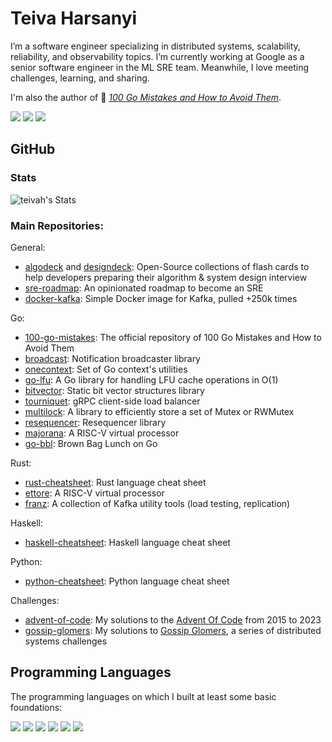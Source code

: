# Teiva Harsanyi

I’m a software engineer specializing in distributed systems, scalability, reliability, and observability topics. I’m currently working at Google as a senior software engineer in the ML SRE team. Meanwhile, I love meeting challenges, learning, and sharing.

I'm also the author of 📖 _[100 Go Mistakes and How to Avoid Them](https://www.manning.com/books/100-go-mistakes-and-how-to-avoid-them)_.

[![](https://img.shields.io/badge/Website-teivah.dev-E17E27?logo=homeadvisor)](http://teivah.dev)
[![](https://img.shields.io/badge/Blog-teivah.dev/blog-white?logo=medium)](http://teivah.dev/blog)
[![](https://img.shields.io/badge/twitter-@teivah-blue?logo=twitter)](https://twitter.com/teivah)

## GitHub

### Stats

![teivah's Stats](https://github-readme-stats.vercel.app/api?username=teivah&theme=synthwave&show_icons=true&hide_border=false&count_private=true)

### Main Repositories:

General:
* [algodeck](https://github.com/teivah/algodeck) and [designdeck](https://github.com/teivah/designdeck): Open-Source collections of flash cards to help developers preparing their algorithm & system design interview
* [sre-roadmap](https://github.com/teivah/sre-roadmap): An opinionated roadmap to become an SRE
* [docker-kafka](https://github.com/teivah/docker-kafka): Simple Docker image for Kafka, pulled +250k times

Go:
* [100-go-mistakes](https://github.com/teivah/100-go-mistakes): The official repository of 100 Go Mistakes and How to Avoid Them
* [broadcast](https://github.com/teivah/broadcast): Notification broadcaster library
* [onecontext](https://github.com/teivah/onecontext): Set of Go context's utilities
* [go-lfu](https://github.com/teivah/go-lfu/): A Go library for handling LFU cache operations in O(1)
* [bitvector](https://github.com/teivah/bitvector): Static bit vector structures library
* [tourniquet](https://github.com/teivah/tourniquet): gRPC client-side load balancer
* [multilock](https://github.com/teivah/multilock): A library to efficiently store a set of Mutex or RWMutex
* [resequencer](https://github.com/teivah/resequencer): Resequencer library
* [majorana](https://github.com/teivah/majorana): A RISC-V virtual processor
* [go-bbl](https://github.com/teivah/go-bbl): Brown Bag Lunch on Go

Rust:
* [rust-cheatsheet](https://github.com/teivah/rust-cheatsheet): Rust language cheat sheet
* [ettore](https://github.com/teivah/ettore): A RISC-V virtual processor
* [franz](https://github.com/teivah/franz): A collection of Kafka utility tools (load testing, replication)

Haskell:
* [haskell-cheatsheet](https://github.com/teivah/haskell-cheatsheet): Haskell language cheat sheet

Python:
* [python-cheatsheet](https://github.com/teivah/python-cheatsheet): Python language cheat sheet

Challenges:
* [advent-of-code](https://github.com/teivah/advent-of-code): My solutions to the [Advent Of Code](https://adventofcode.com/) from 2015 to 2023
* [gossip-glomers](https://github.com/teivah/gossip-glomers): My solutions to [Gossip Glomers](https://fly.io/dist-sys/), a series of distributed systems challenges

## Programming Languages

The programming languages on which I built at least some basic foundations:

![](https://img.shields.io/badge/Java-4D66A9?logo=jameson)
![](https://img.shields.io/badge/Scala-DF3A2A?logo=scala)
![](https://img.shields.io/badge/Go-007D9C?logo=go)
![](https://img.shields.io/badge/Rust-F75208?logo=rust)
![](https://img.shields.io/badge/Python-FFCD3A?logo=python)
![](https://img.shields.io/badge/Haskell-5e5086?logo=haskell)

